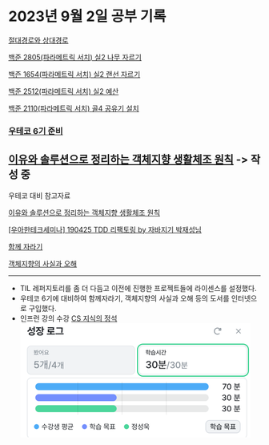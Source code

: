 # 2023년 9월 2일 공부 기록

[절대경로와 상대경로](../../../기타/절대경로와_상대경로.md)

[백준 2805(파라메트릭 서치) 실2 나무 자르기](../../../Algorithm/SolvedProblem/파라메트릭서치/2805/2805.md)

[백즌 1654(파라메트릭 서치) 실2 랜선 자르기](../../../Algorithm/SolvedProblem/파라메트릭서치/1654/1654.md)

[백준 2512(파라메트릭 서치) 실2 예산](../../../Algorithm/SolvedProblem/파라메트릭서치/2512/2512.md)

[백준 2110(파라메트릭 서치) 골4 공유기 설치](../../../Algorithm/SolvedProblem/파라메트릭서치/2110/2110.md)

### [우테코 6기 준비](../../../우아한테크코스/우테코_6기_준비/우테코_6기_준비.md)

[이유와 솔루션으로 정리하는 객체지향 생활체조 원칙](../../../OOP/이유와_솔루션으로_정리하는_객체지향_생활체조_원칙.md)
-> 작성 중
---

우테코 대비 참고자료

[이유와 솔루션으로 정리하는 객체지향 생활체조 원칙](https://hudi.blog/thoughtworks-anthology-object-calisthenics/)

[[우아한테크세미나] 190425 TDD 리팩토링 by 자바지기 박재성님](https://www.youtube.com/watch?v=bIeqAlmNRrA)

[함께 자라기](https://www.yes24.com/Product/Goods/67350256)

[객체지향의 사실과 오해](https://www.yes24.com/Product/Goods/18249021)

---
- TIL 레퍼지토리를 좀 더 다듬고 이전에 진행한 프로젝트들에 라이센스를 설정했다.
- 우테코 6기에 대비하여 함께자라기, 객체지향의 사실과 오해 등의 도서를 인터넷으로 구입했다.
- 인프런 강의 수강 [CS 지식의 정석 ](https://www.inflearn.com/course/%EA%B0%9C%EB%B0%9C%EC%9E%90-%EB%A9%B4%EC%A0%91-cs-%ED%8A%B9%EA%B0%95/dashboard)
![img.png](../../../!!!Resources/img/img.png)